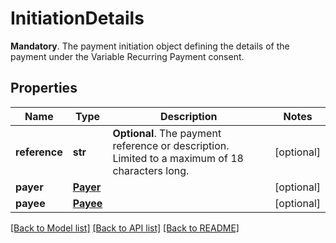 # InitiationDetails

__Mandatory__. The payment initiation object defining the details of the payment under the Variable Recurring Payment consent.
## Properties
Name | Type | Description | Notes
------------ | ------------- | ------------- | -------------
**reference** | **str** | __Optional__. The payment reference or description. Limited to a maximum of 18 characters long. | [optional] 
**payer** | [**Payer**](Payer.md) |  | [optional] 
**payee** | [**Payee**](Payee.md) |  | [optional] 

[[Back to Model list]](../README.md#documentation-for-models) [[Back to API list]](../README.md#documentation-for-api-endpoints) [[Back to README]](../README.md)


